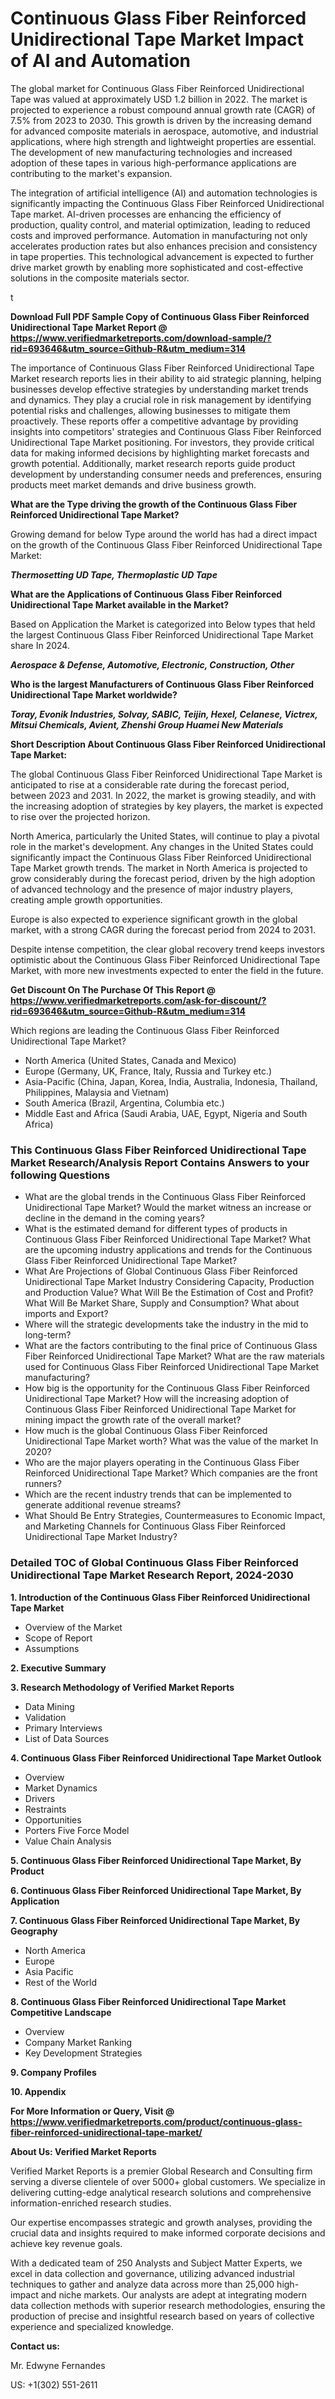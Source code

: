 <meta name="title" content="Global Continuous Glass Fiber Reinforced Unidirectional Tape Market Impact of AI and Automation"><meta name="description" content="The global market for Continuous Glass Fiber Reinforced Unidirectional Tape was valued at approximately USD 1.2 billion in 2022. The market is projected to experience "><meta name="title" content="Continuous Glass Fiber Reinforced Unidirectional Tape Market Size, Share, Scope, Trends, Growth, Opportunities, Analysis, Forecast"><h1>Continuous Glass Fiber Reinforced Unidirectional Tape Market Impact of AI and Automation</h1><p>The global market for Continuous Glass Fiber Reinforced Unidirectional Tape was valued at approximately USD 1.2 billion in 2022. The market is projected to experience a robust compound annual growth rate (CAGR) of 7.5% from 2023 to 2030. This growth is driven by the increasing demand for advanced composite materials in aerospace, automotive, and industrial applications, where high strength and lightweight properties are essential. The development of new manufacturing technologies and increased adoption of these tapes in various high-performance applications are contributing to the market's expansion.</p><p>The integration of artificial intelligence (AI) and automation technologies is significantly impacting the Continuous Glass Fiber Reinforced Unidirectional Tape market. AI-driven processes are enhancing the efficiency of production, quality control, and material optimization, leading to reduced costs and improved performance. Automation in manufacturing not only accelerates production rates but also enhances precision and consistency in tape properties. This technological advancement is expected to further drive market growth by enabling more sophisticated and cost-effective solutions in the composite materials sector.</p>t</p><p id="" class=""><strong>Download Full PDF Sample Copy of Continuous Glass Fiber Reinforced Unidirectional Tape Market Report @ <a href="https://www.verifiedmarketreports.com/download-sample/?rid=693646&utm_source=Github-R&utm_medium=314" target="_blank">https://www.verifiedmarketreports.com/download-sample/?rid=693646&utm_source=Github-R&utm_medium=314</a></strong></p><p>The importance of&nbsp;Continuous Glass Fiber Reinforced Unidirectional Tape Market research reports lies in their ability to aid strategic planning, helping businesses develop effective strategies by understanding market trends and dynamics. They play a crucial role in risk management by identifying potential risks and challenges, allowing businesses to mitigate them proactively. These reports offer a competitive advantage by providing insights into competitors' strategies and Continuous Glass Fiber Reinforced Unidirectional Tape Market positioning. For investors, they provide critical data for making informed decisions by highlighting market forecasts and growth potential. Additionally, market research reports guide product development by understanding consumer needs and preferences, ensuring products meet market demands and drive business growth.</p><p><strong>What are the&nbsp;Type driving the growth of the Continuous Glass Fiber Reinforced Unidirectional Tape Market?</strong></p><p id="" class="">Growing demand for below Type around the world has had a direct impact on the growth of the Continuous Glass Fiber Reinforced Unidirectional Tape Market:</p><em><strong>Thermosetting UD Tape, Thermoplastic UD Tape</strong></em></p><strong>What are the&nbsp;Applications&nbsp;of Continuous Glass Fiber Reinforced Unidirectional Tape Market available in the Market?</strong></p><p id="" class="">Based on Application the Market is categorized into Below types that held the largest Continuous Glass Fiber Reinforced Unidirectional Tape Market share In 2024.</p><em><strong>Aerospace & Defense, Automotive, Electronic, Construction, Other</strong></em></p><strong>Who is the largest Manufacturers of Continuous Glass Fiber Reinforced Unidirectional Tape Market worldwide?</strong></p><p><em><strong>Toray, Evonik Industries, Solvay, SABIC, Teijin, Hexel, Celanese, Victrex, Mitsui Chemicals, Avient, Zhenshi Group Huamei New Materials</strong></em></p><p id="" class=""><strong>Short Description About Continuous Glass Fiber Reinforced Unidirectional Tape Market:</strong></p><p>The global Continuous Glass Fiber Reinforced Unidirectional Tape Market is anticipated to rise at a considerable rate during the forecast period, between 2023 and 2031. In 2022, the market is growing steadily, and with the increasing adoption of strategies by key players, the market is expected to rise over the projected horizon.</p><p>North America, particularly the United States, will continue to play a pivotal role in the market's development. Any changes in the United States could significantly impact the Continuous Glass Fiber Reinforced Unidirectional Tape Market growth trends. The market in North America is projected to grow considerably during the forecast period, driven by the high adoption of advanced technology and the presence of major industry players, creating ample growth opportunities.</p><p>Europe is also expected to experience significant growth in the global market, with a strong CAGR during the forecast period from 2024 to 2031.</p><p>Despite intense competition, the clear global recovery trend keeps investors optimistic about the Continuous Glass Fiber Reinforced Unidirectional Tape Market, with more new investments expected to enter the field in the future.</p><p id="" class=""><strong>Get Discount On The Purchase Of This Report @ <a href="https://www.verifiedmarketreports.com/ask-for-discount/?rid=693646&utm_source=Github-R&utm_medium=314" target="_blank">https://www.verifiedmarketreports.com/ask-for-discount/?rid=693646&utm_source=Github-R&utm_medium=314</a></strong></p>Which regions are leading the Continuous Glass Fiber Reinforced Unidirectional Tape Market?</p><ul><li>North America (United States, Canada and Mexico)</li><li>Europe (Germany, UK, France, Italy, Russia and Turkey etc.)</li><li>Asia-Pacific (China, Japan, Korea, India, Australia, Indonesia, Thailand, Philippines, Malaysia and Vietnam)</li><li>South America (Brazil, Argentina, Columbia etc.)</li><li>Middle East and Africa (Saudi Arabia, UAE, Egypt, Nigeria and South Africa)</li></ul><h3 id="" class="">This Continuous Glass Fiber Reinforced Unidirectional Tape Market Research/Analysis Report Contains Answers to your following Questions</h3><ul><li>What are the global trends in the Continuous Glass Fiber Reinforced Unidirectional Tape Market? Would the market witness an increase or decline in the demand in the coming years?</li><li>What is the estimated demand for different types of products in Continuous Glass Fiber Reinforced Unidirectional Tape Market? What are the upcoming industry applications and trends for the Continuous Glass Fiber Reinforced Unidirectional Tape Market?</li><li>What Are Projections of Global Continuous Glass Fiber Reinforced Unidirectional Tape Market Industry Considering Capacity, Production and Production Value? What Will Be the Estimation of Cost and Profit? What Will Be Market Share, Supply and Consumption? What about imports and Export?</li><li>Where will the strategic developments take the industry in the mid to long-term?</li><li>What are the factors contributing to the final price of Continuous Glass Fiber Reinforced Unidirectional Tape Market? What are the raw materials used for Continuous Glass Fiber Reinforced Unidirectional Tape Market manufacturing?</li><li>How big is the opportunity for the Continuous Glass Fiber Reinforced Unidirectional Tape Market? How will the increasing adoption of Continuous Glass Fiber Reinforced Unidirectional Tape Market for mining impact the growth rate of the overall market?</li><li>How much is the global Continuous Glass Fiber Reinforced Unidirectional Tape Market worth? What was the value of the market In 2020?</li><li>Who are the major players operating in the Continuous Glass Fiber Reinforced Unidirectional Tape Market? Which companies are the front runners?</li><li>Which are the recent industry trends that can be implemented to generate additional revenue streams?</li><li>What Should Be Entry Strategies, Countermeasures to Economic Impact, and Marketing Channels for Continuous Glass Fiber Reinforced Unidirectional Tape Market Industry?</li></ul><h3 id="" class="">Detailed TOC of Global Continuous Glass Fiber Reinforced Unidirectional Tape Market Research Report, 2024-2030</h3><p id="" class=""><strong>1. Introduction of the Continuous Glass Fiber Reinforced Unidirectional Tape Market</strong></p><ul><li>Overview of the Market</li><li>Scope of Report</li><li>Assumptions</li></ul><p id="" class=""><strong>2. Executive Summary</strong></p><p id="" class=""><strong>3. Research Methodology of Verified Market Reports</strong></p><ul><li>Data Mining</li><li>Validation</li><li>Primary Interviews</li><li>List of Data Sources</li></ul><p id="" class=""><strong>4. Continuous Glass Fiber Reinforced Unidirectional Tape Market Outlook</strong></p><ul><li>Overview</li><li>Market Dynamics</li><li>Drivers</li><li>Restraints</li><li>Opportunities</li><li>Porters Five Force Model</li><li>Value Chain Analysis</li></ul><p id="" class=""><strong>5. Continuous Glass Fiber Reinforced Unidirectional Tape Market, By Product</strong></p><p id="" class=""><strong>6. Continuous Glass Fiber Reinforced Unidirectional Tape Market, By Application</strong></p><p id="" class=""><strong>7. Continuous Glass Fiber Reinforced Unidirectional Tape Market, By Geography</strong></p><ul><li>North America</li><li>Europe</li><li>Asia Pacific</li><li>Rest of the World</li></ul><p id="" class=""><strong>8. Continuous Glass Fiber Reinforced Unidirectional Tape Market Competitive Landscape</strong></p><ul><li>Overview</li><li>Company Market Ranking</li><li>Key Development Strategies</li></ul><p id="" class=""><strong>9. Company Profiles</strong></p><p id="" class=""><strong>10. Appendix</strong></p><p id="" class=""><strong>For More Information or Query, Visit @ <a href="https://www.verifiedmarketreports.com/product/continuous-glass-fiber-reinforced-unidirectional-tape-market/" target="_blank">https://www.verifiedmarketreports.com/product/continuous-glass-fiber-reinforced-unidirectional-tape-market/</a></strong></p><p id="" class=""><strong>About Us: Verified Market Reports</strong></p><p id="" class="">Verified Market Reports is a premier Global Research and Consulting firm serving a diverse clientele of over 5000+ global customers. We specialize in delivering cutting-edge analytical research solutions and comprehensive information-enriched research studies.</p><p id="" class="">Our expertise encompasses strategic and growth analyses, providing the crucial data and insights required to make informed corporate decisions and achieve key revenue goals.</p><p id="" class="">With a dedicated team of 250 Analysts and Subject Matter Experts, we excel in data collection and governance, utilizing advanced industrial techniques to gather and analyze data across more than 25,000 high-impact and niche markets. Our analysts are adept at integrating modern data collection methods with superior research methodologies, ensuring the production of precise and insightful research based on years of collective experience and specialized knowledge.</p><p id="" class=""><strong>Contact us:</strong></p><p id="" class="">Mr. Edwyne Fernandes</p><p id="" class="">US: +1(302) 551-2611</p>